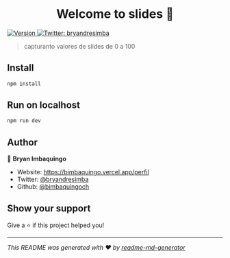 <h1 align="center">Welcome to slides 👋</h1>
<p>
  <a href="https://www.npmjs.com/package/slides" target="_blank">
    <img alt="Version" src="https://img.shields.io/npm/v/slides.svg">
  </a>
  <a href="https://twitter.com/bryandresimba" target="_blank">
    <img alt="Twitter: bryandresimba" src="https://img.shields.io/twitter/follow/bryandresimba.svg?style=social" />
  </a>
</p>

> capturanto valores de slides de 0 a 100

## Install

```sh
npm install
```

## Run on localhost

```sh
npm run dev
```

## Author

👤 **Bryan Imbaquingo**

- Website: https://bimbaquingo.vercel.app/perfil
- Twitter: [@bryandresimba](https://twitter.com/bryandresimba)
- Github: [@bimbaquingoch](https://github.com/bimbaquingoch)

## Show your support

Give a ⭐️ if this project helped you!

---

_This README was generated with ❤️ by [readme-md-generator](https://github.com/kefranabg/readme-md-generator)_
